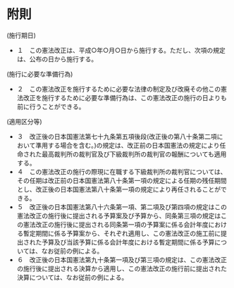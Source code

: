# 附則

(施行期日)

- １　この憲法改正は、平成○年○月○日から施行する。ただし、次項の規定は、公布の日から施行する。

(施行に必要な準備行為)

- ２　この憲法改正を施行するために必要な法律の制定及び改廃その他この憲法改正を施行するために必要な準備行為は、この憲法改正の施行の日よりも前に行うことができる。

(適用区分等)

- ３　改正後の日本国憲法第七十九条第五項後段(改正後の第八十条第二項において準用する場合を含む。)の規定は、改正前の日本国憲法の規定により任命された最高裁判所の裁判官及び下級裁判所の裁判官の報酬についても適用する。
- ４　この憲法改正の施行の際現に在職する下級裁判所の裁判官については、その任期は改正前の日本国憲法第八十条第一項の規定による任期の残任期間とし、改正後の日本国憲法第八十条第一項の規定により再任されることができる。
- ５　改正後の日本国憲法第八十六条第一項、第二項及び第四項の規定はこの憲法改正の施行後に提出される予算案及び予算から、同条第三項の規定はこの憲法改正の施行後に提出される同条第一項の予算案に係る会計年度における暫定期間に係る予算案から、それぞれ適用し、この憲法改正の施工前に提出された予算及び当該予算に係る会計年度における暫定期間に係る予算については、なお従前の例による。
- ６　改正後の日本国憲法第九十条第一項及び第三項の規定は、この憲法改正の施行後に提出される決算から適用し、この憲法改正の施行前に提出された決算については、なお従前の例による。
